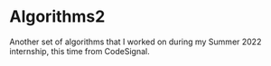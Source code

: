 # Algorithms2
Another set of algorithms that I worked on during my Summer 2022 internship, this time from CodeSignal.

